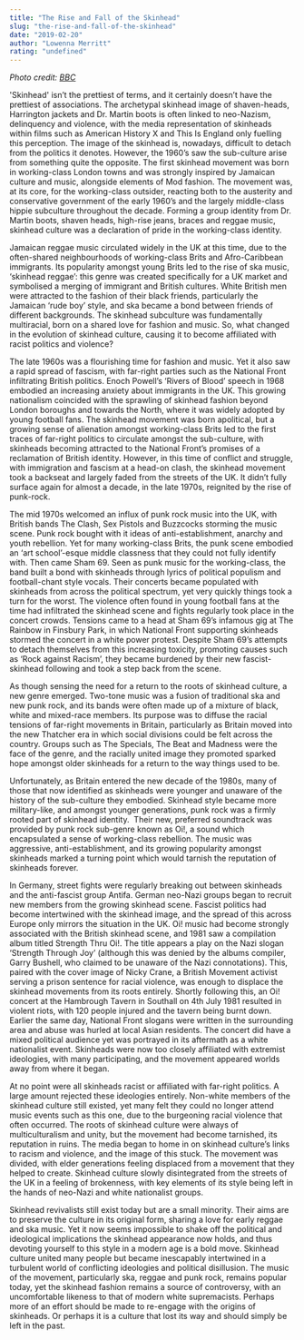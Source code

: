 ```yaml
---
title: "The Rise and Fall of the Skinhead"
slug: "the-rise-and-fall-of-the-skinhead"
date: "2019-02-20"
author: "Lowenna Merritt"
rating: "undefined"
---
```


_Photo credit: [BBC](https://www.bbc.co.uk/news/magazine-25142557)_

'Skinhead' isn’t the prettiest of terms, and it certainly doesn’t have the prettiest of associations. The archetypal skinhead image of shaven-heads, Harrington jackets and Dr. Martin boots is often linked to neo-Nazism, delinquency and violence, with the media representation of skinheads within films such as American History X and This Is England only fuelling this perception. The image of the skinhead is, nowadays, difficult to detach from the politics it denotes. However, the 1960’s saw the sub-culture arise from something quite the opposite. The first skinhead movement was born in working-class London towns and was strongly inspired by Jamaican culture and music, alongside elements of Mod fashion. The movement was, at its core, for the working-class outsider, reacting both to the austerity and conservative government of the early 1960’s and the largely middle-class hippie subculture throughout the decade. Forming a group identity from Dr. Martin boots, shaven heads, high-rise jeans, braces and reggae music, skinhead culture was a declaration of pride in the working-class identity.

Jamaican reggae music circulated widely in the UK at this time, due to the often-shared neighbourhoods of working-class Brits and Afro-Caribbean immigrants. Its popularity amongst young Brits led to the rise of ska music, ‘skinhead reggae’: this genre was created specifically for a UK market and symbolised a merging of immigrant and British cultures. White British men were attracted to the fashion of their black friends, particularly the Jamaican ‘rude boy’ style, and ska became a bond between friends of different backgrounds. The skinhead subculture was fundamentally multiracial, born on a shared love for fashion and music. So, what changed in the evolution of skinhead culture, causing it to become affiliated with racist politics and violence?

The late 1960s was a flourishing time for fashion and music. Yet it also saw a rapid spread of fascism, with far-right parties such as the National Front infiltrating British politics. Enoch Powell’s ‘Rivers of Blood’ speech in 1968 embodied an increasing anxiety about immigrants in the UK. This growing nationalism coincided with the sprawling of skinhead fashion beyond London boroughs and towards the North, where it was widely adopted by young football fans. The skinhead movement was born apolitical, but a growing sense of alienation amongst working-class Brits led to the first traces of far-right politics to circulate amongst the sub-culture, with skinheads becoming attracted to the National Front’s promises of a reclamation of British identity. However, in this time of conflict and struggle, with immigration and fascism at a head-on clash, the skinhead movement took a backseat and largely faded from the streets of the UK. It didn’t fully surface again for almost a decade, in the late 1970s, reignited by the rise of punk-rock.

The mid 1970s welcomed an influx of punk rock music into the UK, with British bands The Clash, Sex Pistols and Buzzcocks storming the music scene. Punk rock bought with it ideas of anti-establishment, anarchy and youth rebellion. Yet for many working-class Brits, the punk scene embodied an ‘art school’-esque middle classness that they could not fully identify with. Then came Sham 69. Seen as punk music for the working-class, the band built a bond with skinheads through lyrics of political populism and football-chant style vocals. Their concerts became populated with skinheads from across the political spectrum, yet very quickly things took a turn for the worst. The violence often found in young football fans at the time had infiltrated the skinhead scene and fights regularly took place in the concert crowds. Tensions came to a head at Sham 69’s infamous gig at The Rainbow in Finsbury Park, in which National Front supporting skinheads stormed the concert in a white power protest. Despite Sham 69’s attempts to detach themselves from this increasing toxicity, promoting causes such as ‘Rock against Racism’, they became burdened by their new fascist-skinhead following and took a step back from the scene.

As though sensing the need for a return to the roots of skinhead culture, a new genre emerged. Two-tone music was a fusion of traditional ska and new punk rock, and its bands were often made up of a mixture of black, white and mixed-race members. Its purpose was to diffuse the racial tensions of far-right movements in Britain, particularly as Britain moved into the new Thatcher era in which social divisions could be felt across the country. Groups such as The Specials, The Beat and Madness were the face of the genre, and the racially united image they promoted sparked hope amongst older skinheads for a return to the way things used to be.

Unfortunately, as Britain entered the new decade of the 1980s, many of those that now identified as skinheads were younger and unaware of the history of the sub-culture they embodied. Skinhead style became more military-like, and amongst younger generations, punk rock was a firmly rooted part of skinhead identity.  Their new, preferred soundtrack was provided by punk rock sub-genre known as Oi!, a sound which encapsulated a sense of working-class rebellion. The music was aggressive, anti-establishment, and its growing popularity amongst skinheads marked a turning point which would tarnish the reputation of skinheads forever.

In Germany, street fights were regularly breaking out between skinheads and the anti-fascist group Antifa. German neo-Nazi groups began to recruit new members from the growing skinhead scene. Fascist politics had become intertwined with the skinhead image, and the spread of this across Europe only mirrors the situation in the UK. Oi! music had become strongly associated with the British skinhead scene, and 1981 saw a compilation album titled Strength Thru Oi!. The title appears a play on the Nazi slogan ‘Strength Through Joy’ (although this was denied by the albums compiler, Garry Bushell, who claimed to be unaware of the Nazi connotations). This, paired with the cover image of Nicky Crane, a British Movement activist serving a prison sentence for racial violence, was enough to displace the skinhead movements from its roots entirely. Shortly following this, an Oi! concert at the Hambrough Tavern in Southall on 4th July 1981 resulted in violent riots, with 120 people injured and the tavern being burnt down. Earlier the same day, National Front slogans were written in the surrounding area and abuse was hurled at local Asian residents. The concert did have a mixed political audience yet was portrayed in its aftermath as a white nationalist event. Skinheads were now too closely affiliated with extremist ideologies, with many participating, and the movement appeared worlds away from where it began.

At no point were all skinheads racist or affiliated with far-right politics. A large amount rejected these ideologies entirely. Non-white members of the skinhead culture still existed, yet many felt they could no longer attend music events such as this one, due to the burgeoning racial violence that often occurred. The roots of skinhead culture were always of multiculturalism and unity, but the movement had become tarnished, its reputation in ruins. The media began to home in on skinhead culture’s links to racism and violence, and the image of this stuck. The movement was divided, with elder generations feeling displaced from a movement that they helped to create. Skinhead culture slowly disintegrated from the streets of the UK in a feeling of brokenness, with key elements of its style being left in the hands of neo-Nazi and white nationalist groups.

Skinhead revivalists still exist today but are a small minority. Their aims are to preserve the culture in its original form, sharing a love for early reggae and ska music. Yet it now seems impossible to shake off the political and ideological implications the skinhead appearance now holds, and thus devoting yourself to this style in a modern age is a bold move. Skinhead culture united many people but became inescapably intertwined in a turbulent world of conflicting ideologies and political disillusion. The music of the movement, particularly ska, reggae and punk rock, remains popular today, yet the skinhead fashion remains a source of controversy, with an uncomfortable likeness to that of modern white supremacists. Perhaps more of an effort should be made to re-engage with the origins of skinheads. Or perhaps it is a culture that lost its way and should simply be left in the past.
